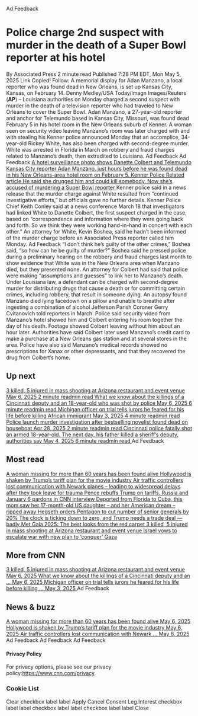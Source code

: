 Ad Feedback
#  Police charge 2nd suspect with murder in the death of a Super Bowl reporter at his hotel 
By Associated Press 
2 minute read 
Published 7:28 PM EDT, Mon May 5, 2025 
Link Copied! 
Follow:
A memorial display for Adan Manzano, a local reporter who was found dead in New Orleans, is set up Kansas City, Kansas, on February 14.
Denny Medley/USA Today/Imagn Images/Reuters
(**AP**) – Louisiana authorities on Monday charged a second suspect with murder in the death of a television reporter who had traveled to New Orleans to cover the Super Bowl. 
Adan Manzano, a 27-year-old reporter and anchor for Telemundo based in Kansas City, Missouri, was found dead February 5 in his hotel room in the New Orleans suburb of Kenner. A woman seen on security video leaving Manzano’s room was later charged with and with stealing his 
Kenner police announced Monday that an accomplice, 34-year-old Rickey White, has also been charged with second-degree murder. White was arrested in Florida in March on robbery and fraud charges related to Manzano’s death, then extradited to Louisiana. 
Ad Feedback
Ad Feedback
[ A hotel surveillance photo shows Danette Colbert and Telemundo Kansas City reporter Adan Manzano, just hours before he was found dead in his New Orleans-area hotel room on February 5. Kenner Police Related article He said she drugged him and could kill somebody. Now she’s accused of murdering a Super Bowl reporter ](https://edition.cnn.com/2025/03/19/us/previous-victim-warned-super-bowl-reporter-murder-suspect-could-kill-somebody)
Kenner police said in a news release that the murder charge against White resulted from “continued investigative efforts,” but officials gave no further details. 
Kenner Police Chief Keith Conley said at a news conference March 18 that investigators had linked White to Danette Colbert, the first suspect charged in the case, based on “correspondence and information where they were going back and forth. So we think they were working hand-in-hand in concert with each other.” 
An attorney for White, Kevin Boshea, said he hadn’t been informed of the murder charge before an Associated Press reporter called him Monday. 
Ad Feedback
“I don’t think he’s guilty of the other crimes,” Boshea said, “so how can he be guilty of murder?” 
Boshea said he pressed police during a preliminary hearing on the robbery and fraud charges last month to show evidence that White was in the New Orleans area when Manzano died, but they presented none. 
An attorney for Colbert had said that police were making “assumptions and guesses” to link her to Manzano’s death. 
Under Louisiana law, a defendant can be charged with second-degree murder for distributing drugs that cause a death or for committing certain crimes, including robbery, that result in someone dying. 
An autopsy found Manzano died lying facedown on a pillow and unable to breathe after ingesting a combination of alcohol Jefferson Parish Coroner Gerry Cvitanovich told reporters in March. 
Police said security video from Manzano’s hotel showed him and Colbert entering his room together the day of his death. Footage showed Colbert leaving without him about an hour later. Authorities have said Colbert later used Manzano’s credit card to make a purchase at a New Orleans gas station and at several stores in the area. 
Police have also said Manzano’s medical records showed no prescriptions for Xanax or other depressants, and that they recovered the drug from Colbert’s home. 
## Up next
[ 3 killed, 5 injured in mass shooting at Arizona restaurant and event venue May 6, 2025  2 minute readmin read ](https://www.cnn.com/2025/05/05/us/shooting-glendale-arizona-multiple-injured-hnk?iid=cnn_buildContentRecirc_end_recirc)
[ What we know about the killings of a Cincinnati deputy and an 18-year-old who was shot by police May 6, 2025  6 minute readmin read ](https://www.cnn.com/2025/05/04/us/ohio-rodney-hinton-jr-arrest-hnk?iid=cnn_buildContentRecirc_end_recirc)
[ Michigan officer on trial tells jurors he feared for his life before killing African immigrant May 3, 2025  4 minute readmin read ](https://www.cnn.com/2025/05/02/us/christopher-schurr-patrick-lyoya-trial?iid=cnn_buildContentRecirc_end_recirc)
[ Police launch murder investigation after bestselling novelist found dead on houseboat Apr 28, 2025  2 minute readmin read ](https://www.cnn.com/2025/04/28/europe/german-novelist-murdered-houseboat-scli-intl/index.html?iid=cnn_buildContentRecirc_end_recirc)
[ Cincinnati police fatally shot an armed 18-year-old. The next day, his father killed a sheriff’s deputy, authorities say May 4, 2025  6 minute readmin read ](https://www.cnn.com/2025/05/03/us/ohio-rodney-hinton-jr-arrest-hnk?iid=cnn_buildContentRecirc_end_recirc)
Ad Feedback
## Most read
[ A woman missing for more than 60 years has been found alive ](https://www.cnn.com/2025/05/05/us/audrey-backeberg-missing-found-alive?iid=cnn_buildContentRecirc_end_recirc)
[ Hollywood is shaken by Trump’s tariff plan for the movie industry ](https://www.cnn.com/2025/05/05/media/movie-tariffs-trump-hollywood?iid=cnn_buildContentRecirc_end_recirc)
[ Air traffic controllers lost communication with Newark planes – leading to widespread delays after they took leave for trauma ](https://www.cnn.com/2025/05/05/us/newark-airport-additional-flight-delays?iid=cnn_buildContentRecirc_end_recirc)
[ Pence rebuffs Trump on tariffs, Russia and January 6 pardons in CNN interview ](https://www.cnn.com/2025/05/05/politics/january-6-pence-trump-tariffs-russia?iid=cnn_buildContentRecirc_end_recirc)
[ Deported from Florida to Cuba, this mom saw her 17-month-old US daughter – and her American dream – ripped away ](https://www.cnn.com/2025/05/05/americas/heidy-sanchez-cuba-mom-deported-us-daughter-intl-latam?iid=cnn_buildContentRecirc_end_recirc)
[ Hegseth orders Pentagon to cut number of senior generals by 20% ](https://www.cnn.com/2025/05/05/politics/hegseth-orders-pentagon-cut-senior-generals?iid=cnn_buildContentRecirc_end_recirc)
[ The clock is ticking down to zero, and Trump needs a trade deal — badly ](https://www.cnn.com/2025/05/05/business/trade-war-deal-trump?iid=cnn_buildContentRecirc_end_recirc)
[ Met Gala 2025: The best looks from the red carpet ](https://www.cnn.com/2025/05/05/style/met-gala-2025-red-carpet-fashion?iid=cnn_buildContentRecirc_end_recirc)
[ 3 killed, 5 injured in mass shooting at Arizona restaurant and event venue ](https://www.cnn.com/2025/05/05/us/shooting-glendale-arizona-multiple-injured-hnk?iid=cnn_buildContentRecirc_end_recirc)
[ Israel vows to escalate war with new plan to ‘conquer’ Gaza ](https://www.cnn.com/2025/05/05/middleeast/israel-gaza-expansion-hnk-intl?iid=cnn_buildContentRecirc_end_recirc)
## More from CNN
[ 3 killed, 5 injured in mass shooting at Arizona restaurant and event venue May 6, 2025  ](https://www.cnn.com/2025/05/05/us/shooting-glendale-arizona-multiple-injured-hnk?iid=cnn_buildContentRecirc_end_recirc)
[ What we know about the killings of a Cincinnati deputy and an ... May 6, 2025  ](https://www.cnn.com/2025/05/04/us/ohio-rodney-hinton-jr-arrest-hnk?iid=cnn_buildContentRecirc_end_recirc)
[ Michigan officer on trial tells jurors he feared for his life before killing ... May 3, 2025  ](https://www.cnn.com/2025/05/02/us/christopher-schurr-patrick-lyoya-trial?iid=cnn_buildContentRecirc_end_recirc)
Ad Feedback
## News & buzz
[ A woman missing for more than 60 years has been found alive May 6, 2025  ](https://www.cnn.com/2025/05/05/us/audrey-backeberg-missing-found-alive?iid=cnn_buildContentRecirc_end_recirc)
[ Hollywood is shaken by Trump’s tariff plan for the movie industry May 6, 2025  ](https://www.cnn.com/2025/05/05/media/movie-tariffs-trump-hollywood?iid=cnn_buildContentRecirc_end_recirc)
[ Air traffic controllers lost communication with Newark ... May 6, 2025  ](https://www.cnn.com/2025/05/05/us/newark-airport-additional-flight-delays?iid=cnn_buildContentRecirc_end_recirc)
Ad Feedback
Ad Feedback
Ad Feedback
#### Privacy Policy
For privacy options, please see our privacy policy:<https://www.cnn.com/privacy>.
### Cookie List
Clear
checkbox label label
Apply Cancel
Consent Leg.Interest
checkbox label label
checkbox label label
checkbox label label
Close
